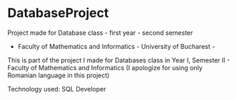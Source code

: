 # DatabaseProject
Project made for Database class -  first year - second semester
- Faculty of Mathematics and Informatics - University of Bucharest - 

This is part of the project I made for Databases class in Year I, Semester II - Faculty of Mathematics and Informatics
(I apologize for using only Romanian language in this project)

Technology used: SQL Developer
